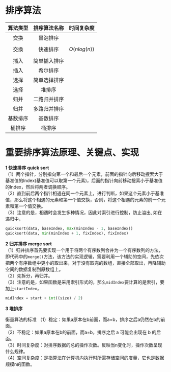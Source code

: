 # 排序算法
| 算法类型 | 排序算法名称 |  时间复杂度  | 
|:------:|:------:|:------:|
| 交换 | 冒泡排序 |  | 
| 交换 | 快速排序 | $$O(nlog(n)) $$ |
| 插入 | 简单插入排序 |
| 插入 | 希尔排序 |
| 选择 | 简单选择排序 |
| 选择 | 堆排序 |
| 归并 | 二路归并排序 |
| 归并 | 多路归并排序 |
| 基数排序 | 基数排序 |
| 桶排序 | 桶排序 |



# 重要排序算法原理、关键点、实现
**1 快速排序 quick sort**<br>
（1）两个指针，分别指向第一个和最后一个元素，前面的指针向后移动搜索大于基准值的Index(基准值可以取第一个元素)，后面的指针向前移动搜索小于基准值的Index，然后将两者调换顺序。
<br>
（2）直到前后两个指针相遇在同一个元素上，进行判断，如果这个元素小于基准值，那么将这个相遇的元素和第一个值交换，否则，将这个相遇的元素的前一个元素和第一个值交换。
<br>
（3）注意的是，相遇时会发生多种情况，因此对索引进行控制，防止溢出, 如在递归中，
```python
quicksort(data, baseIndex, max(minIndex - 1, baseIndex))
quicksort(data, min(minIndex + 1, fixIndex), fixIndex)
```
**2 归并排序 merge sort**<br>
（1）归并排序首先要实现一个用于将两个有序数列合并为一个有序数列的方法，即代码中的`merge()`方法，该方法的实现逻辑，需要利用一个辅助的空间，先依次把两个有序数组中更小的取出来，对于没有取完的数组，直接全部取出，再降辅助空间的数据复制到原数组上。
<br>
（2）先拆分，再归并。
<br>
（3）注意的是，如果函数是采用索引形式的，那么`midIndex`要计算的是索引，要加上`startIndex`，
```python
midIndex = start + int((size) / 2)
```
**3 堆排序**<br>



衡量算法的标准
（1）稳定：如果a原本在b前面，而a=b，排序之后a仍然在b的前面。
<br>
（2）不稳定：如果a原本在b的前面，而a=b，排序之后 a 可能会出现在 b 的后面。
<br>
（3）时间复杂度：对排序数据的总的操作次数。反映当n变化时，操作次数呈现什么规律。
<br>
（4）空间复杂度：是指算法在计算机内执行时所需存储空间的度量，它也是数据规模n的函数。 